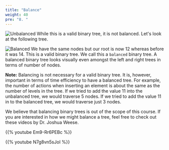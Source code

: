 ```yaml
---
title: "Balance"
weight: 40
pre: "8. "
---
```

![Unbalanced](../../images/4/4Binary_UnBal.png)
While this is a valid binary tree, it is not balanced. Let's look at the following tree. 

![Balanced](../../images/4/4Binary_Bal.png)
We have the same nodes but our root is now 12 whereas before it was 14. This is a valid binary tree. We call this a `balanced` binary tree. A balanced binary tree looks visually even amongst the left and right trees in terms of number of nodes.

**Note:** Balancing is not necessary for a valid binary tree. It is, however, important in terms of time efficiency to have a balanced tree. For example, the number of actions when inserting an element is about the same as the number of levels in the tree. If we tried to add the value 11 into the unbalanced tree, we would traverse 5 nodes. If we tried to add the value 11 in to the balanced tree, we would traverse just 3 nodes.

We believe that balancing binary trees is out of the scope of this course. If you are interested in how we might balance a tree, feel free to check out these videos by Dr. Joshua Weese.

{{% youtube Em9-Rr6PEBc %}}

{{% youtube N7g8vn5sJoI %}}
